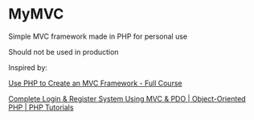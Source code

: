 # MyMVC

Simple MVC framework made in PHP for personal use

Should not be used in production

Inspired by: 

[Use PHP to Create an MVC Framework - Full Course](https://www.youtube.com/watch?v=6ERdu4k62wI)

[Complete Login & Register System Using MVC & PDO | Object-Oriented PHP | PHP Tutorials](https://www.youtube.com/watch?v=e1oMBaWjye8)
